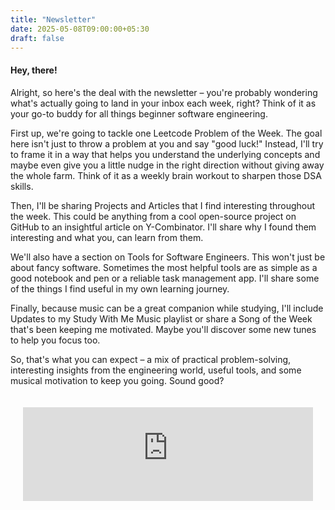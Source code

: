 ```yaml
---
title: "Newsletter"
date: 2025-05-08T09:00:00+05:30
draft: false
---
```


#### Hey, there! 
Alright, so here's the deal with the newsletter – you're probably wondering what's actually going to land in your inbox each week, right? Think of it as your go-to buddy for all things beginner software engineering.

First up, we're going to tackle one Leetcode Problem of the Week. The goal here isn't just to throw a problem at you and say "good luck!" Instead, I'll try to frame it in a way that helps you understand the underlying concepts and maybe even give you a little nudge in the right direction without giving away the whole farm. Think of it as a weekly brain workout to sharpen those DSA skills.

Then, I'll be sharing Projects and Articles that I find interesting throughout the week. This could be anything from a cool open-source project on GitHub to an insightful article on Y-Combinator. I'll share why I found them interesting and what you, can learn from them.

We'll also have a section on Tools for Software Engineers. This won't just be about fancy software. Sometimes the most helpful tools are as simple as a good notebook and pen or a reliable task management app. I'll share some of the things I find useful in my own learning journey.

Finally, because music can be a great companion while studying, I'll include Updates to my Study With Me Music playlist or share a Song of the Week that's been keeping me motivated. Maybe you'll discover some new tunes to help you focus too.

So, that's what you can expect – a mix of practical problem-solving, interesting insights from the engineering world, useful tools, and some musical motivation to keep you going. Sound good?

<div style="padding: 20px; display: flex; justify-content: center;">
    <iframe 
        src="https://djsbalakrishnan.substack.com/embed" 
        width="480" 
        height="150" 
        frameborder="0" 
        scrolling="no"
        style="display: block; margin: 0 auto;"
    >
    </iframe>
</div>
    
